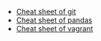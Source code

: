 - [Cheat sheet of git](git.md)
- [Cheat sheet of pandas](pandas.md)
- [Cheat sheet of vagrant](vagrant.md)
